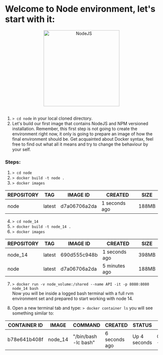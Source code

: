 # Welcome to Node environment, let's start with it:
<center><img src="https://upload.wikimedia.org/wikipedia/commons/thumb/d/d9/Node.js_logo.svg/1200px-Node.js_logo.svg.png" width="250" height="auto" alt="NodeJS"></center>  
<br>

1. ```> cd node``` in your local cloned directory.
2. Let's build our first image that contains NodeJS and NPM versioned installation. Remember, this first step is not going to create the environment right now, it only is going to prepare an image of how the final environment should be.
Get acquainted about Docker syntax, feel free to find out what all it means and try to change the behaviour by your self.

  ### Steps:
  1. ```> cd node```   
  2. ```> docker build -t node .``` 
  3. ```> docker images```  

|REPOSITORY|TAG|IMAGE ID|CREATED|SIZE|    
|---|---|---|---|---|    
|node|latest|d7a06706a2da|1 seconds ago|188MB|  

  4. ```> cd node_14```  
  5. ```> docker build -t node_14 .``` 
  6. ```> docker images```  

|REPOSITORY|TAG|IMAGE ID|CREATED|SIZE|    
|---|---|---|---|---|    
|node_14|latest|690d555c948b|1 seconds ago|398MB|  
|node|latest|d7a06706a2da|5 minutes ago|188MB|  

  7. ```> docker run -v node_volume:/shared --name API -it -p 8080:8080 node_14 bash```  
    Now you will be inside a logged bash terminal with a full rvm environment set and prepared to start working with node 14.

  8. Open a new terminal tab and type: ```> docker container ls``` you will see something similar to:  

|CONTAINER ID|IMAGE|COMMAND|CREATED|STATUS|PORTS|NAMES|
|---|---|---|---|---|---|---|
|b78e641b408f|node_14|"/bin/bash -lc bash"|6 seconds ago|Up 4 seconds|0.0.0.0:8080->8080/tcp|API|
